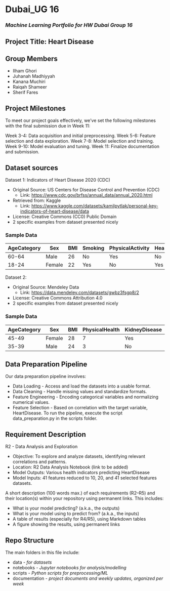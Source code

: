 # **Dubai_UG 16**
### *Machine Learning Portfolio for HW Dubai Group 16*

## Project Title: Heart Disease

## Group Members
  - Ilham Ghori
  - Juhanah Madhiyyah
  - Kanana Muchiri
  - Raiqah Shameer
  - Sherif Fares

## Project Milestones 
To meet our project goals effectively, we’ve set the following milestones with the final submission due in Week 11:

Week 3-4: Data acquisition and initial preprocessing.
Week 5-6: Feature selection and data exploration.
Week 7-8: Model selection and training.
Week 9-10: Model evaluation and tuning.
Week 11: Finalize documentation and submission.

## Dataset sources 
Dataset 1: Indicators of Heart Disease 2020 (CDC)
  - Original Source: US Centers for Disease Control and Prevention (CDC)
    - Link: https://www.cdc.gov/brfss/annual_data/annual_2020.html
  - Retrieved from: Kaggle
    - Link: https://www.kaggle.com/datasets/kamilpytlak/personal-key-indicators-of-heart-disease/data
  - License: Creative Commons (CC0) Public Domain
  - 2 specific examples from dataset presented nicely

### Sample Data
| AgeCategory | Sex   | BMI | Smoking | PhysicalActivity | HeartDisease |
|-------------|-------|-----|---------|------------------|--------------|
| 60-64       | Male  | 26  | No      | Yes             | No           |
| 18-24       | Female| 22  | Yes     | No              | Yes          |



Dataset 2:
  - Original Source: Mendeley Data
    - Link: https://data.mendeley.com/datasets/gwbz3fsgp8/2
  - License: Creative Commons Attribution 4.0
  - 2 specific examples from dataset presented nicely

### Sample Data
| AgeCategory | Sex   | BMI | PhysicalHealth | KidneyDisease | HeartDisease |
|-------------|-------|-----|---------|------------------|--------------|
| 45-49      | Female  | 28  | 7      | Yes             | No           |
| 35-39       | Male| 24  | 3     | No              | Yes          |


## Data Preparation Pipeline 
Our data preparation pipeline involves:

- Data Loading - Access and load the datasets into a usable format.
- Data Cleaning - Handle missing values and standardize formats.
- Feature Engineering - Encoding categorical variables and normalizing numerical values.
- Feature Selection - Based on correlation with the target variable, HeartDisease.
To run the pipeline, execute the script data_preparation.py in the scripts folder.

## Requirement Description
R2 - Data Analysis and Exploration
- Objective: To explore and analyze datasets, identifying relevant correlations and patterns.
- Location: R2 Data Analysis Notebook (link to be added)
- Model Outputs: Various health indicators predicting HeartDisease
- Model Inputs: 41 features reduced to 10, 20, and 41 selected features datasets.

A short description (100 words max.) of each requirements (R2–R5) and their location(s) within your 
repository using permanent links. This includes:
 - What is your model predicting? (a.k.a., the outputs)
 - What is your model using to predict from? (a.k.a., the inputs)
 - A table of results (especially for R4/R5), using Markdown tables
 - A figure showing the results, using permanent links

## Repo Structure
The main folders in this file include:
  - data - *for datasets*
  - notebooks  - *Jupyter notebooks for analysis/modelling*
  - scripts - *Python scripts for preprocessing/ML*
  - documentation - *project documents and weekly updates, organized per week*
